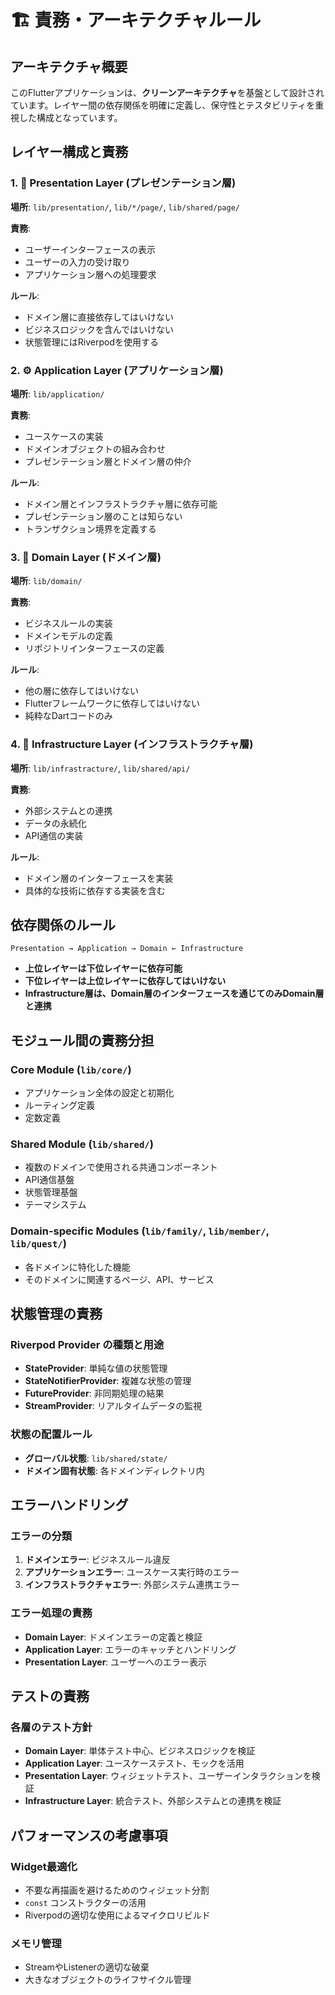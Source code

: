 # 🏗️ 責務・アーキテクチャルール

## アーキテクチャ概要

このFlutterアプリケーションは、**クリーンアーキテクチャ**を基盤として設計されています。レイヤー間の依存関係を明確に定義し、保守性とテスタビリティを重視した構成となっています。

## レイヤー構成と責務

### 1. 📱 Presentation Layer (プレゼンテーション層)
**場所**: `lib/presentation/`, `lib/*/page/`, `lib/shared/page/`

**責務**:
- ユーザーインターフェースの表示
- ユーザーの入力の受け取り
- アプリケーション層への処理要求

**ルール**:
- ドメイン層に直接依存してはいけない
- ビジネスロジックを含んではいけない
- 状態管理にはRiverpodを使用する

### 2. ⚙️ Application Layer (アプリケーション層)
**場所**: `lib/application/`

**責務**:
- ユースケースの実装
- ドメインオブジェクトの組み合わせ
- プレゼンテーション層とドメイン層の仲介

**ルール**:
- ドメイン層とインフラストラクチャ層に依存可能
- プレゼンテーション層のことは知らない
- トランザクション境界を定義する

### 3. 🎯 Domain Layer (ドメイン層)
**場所**: `lib/domain/`

**責務**:
- ビジネスルールの実装
- ドメインモデルの定義
- リポジトリインターフェースの定義

**ルール**:
- 他の層に依存してはいけない
- Flutterフレームワークに依存してはいけない
- 純粋なDartコードのみ

### 4. 🔧 Infrastructure Layer (インフラストラクチャ層)
**場所**: `lib/infrastracture/`, `lib/shared/api/`

**責務**:
- 外部システムとの連携
- データの永続化
- API通信の実装

**ルール**:
- ドメイン層のインターフェースを実装
- 具体的な技術に依存する実装を含む

## 依存関係のルール

```
Presentation → Application → Domain ← Infrastructure
```

- **上位レイヤーは下位レイヤーに依存可能**
- **下位レイヤーは上位レイヤーに依存してはいけない**
- **Infrastructure層は、Domain層のインターフェースを通じてのみDomain層と連携**

## モジュール間の責務分担

### Core Module (`lib/core/`)
- アプリケーション全体の設定と初期化
- ルーティング定義
- 定数定義

### Shared Module (`lib/shared/`)
- 複数のドメインで使用される共通コンポーネント
- API通信基盤
- 状態管理基盤
- テーマシステム

### Domain-specific Modules (`lib/family/`, `lib/member/`, `lib/quest/`)
- 各ドメインに特化した機能
- そのドメインに関連するページ、API、サービス

## 状態管理の責務

### Riverpod Provider の種類と用途
- **StateProvider**: 単純な値の状態管理
- **StateNotifierProvider**: 複雑な状態の管理
- **FutureProvider**: 非同期処理の結果
- **StreamProvider**: リアルタイムデータの監視

### 状態の配置ルール
- **グローバル状態**: `lib/shared/state/`
- **ドメイン固有状態**: 各ドメインディレクトリ内

## エラーハンドリング

### エラーの分類
1. **ドメインエラー**: ビジネスルール違反
2. **アプリケーションエラー**: ユースケース実行時のエラー
3. **インフラストラクチャエラー**: 外部システム連携エラー

### エラー処理の責務
- **Domain Layer**: ドメインエラーの定義と検証
- **Application Layer**: エラーのキャッチとハンドリング
- **Presentation Layer**: ユーザーへのエラー表示

## テストの責務

### 各層のテスト方針
- **Domain Layer**: 単体テスト中心、ビジネスロジックを検証
- **Application Layer**: ユースケーステスト、モックを活用
- **Presentation Layer**: ウィジェットテスト、ユーザーインタラクションを検証
- **Infrastructure Layer**: 統合テスト、外部システムとの連携を検証

## パフォーマンスの考慮事項

### Widget最適化
- 不要な再描画を避けるためのウィジェット分割
- `const` コンストラクターの活用
- Riverpodの適切な使用によるマイクロリビルド

### メモリ管理
- StreamやListenerの適切な破棄
- 大きなオブジェクトのライフサイクル管理